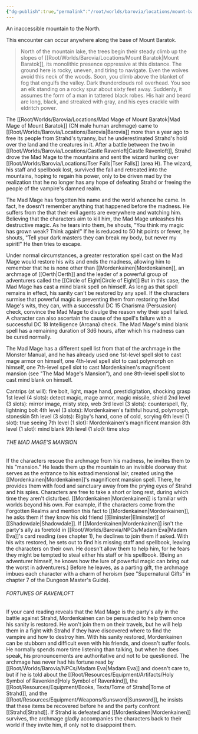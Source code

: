```yaml
---
{"dg-publish":true,"permalink":"/root/worlds/barovia/locations/mount-baratok/"}
---
```


An inaccessible mountain to the North.

This encounter can occur anywhere along the base of Mount Baratok. 

> North of the mountain lake, the trees begin their steady climb up the slopes of [[Root/Worlds/Barovia/Locations/Mount Baratok\|Mount Baratok]], its monolithic presence oppressive at this distance. The ground here is rocky, uneven, and tiring to navigate. Even the wolves avoid this neck of the woods. Soon, you climb above the blanket of fog that engulfs the valley. Dark thunderclouds roll overhead. 
> You see an elk standing on a rocky spur about sixty feet away. Suddenly, it assumes the form of a man in tattered black robes. His hair and beard are long, black, and streaked with gray, and his eyes crackle with eldritch power.

The [[Root/Worlds/Barovia/Locations/Mad Mage of Mount Baratok\|Mad Mage of Mount Baratok]] (CN male human archmage) came to [[Root/Worlds/Barovia/Locations/Barovia\|Barovia]] more than a year ago to free its people from Strahd's tyranny, but he underestimated Strahd's hold over the land and the creatures in it. After a battle between the two in [[Root/Worlds/Barovia/Locations/Castle Ravenloft\|Castle Ravenloft]], Strahd drove the Mad Mage to the mountains and sent the wizard hurling over [[Root/Worlds/Barovia/Locations/Tser Falls\|Tser Falls]] (area H). The wizard, his staff and spellbook lost, survived the fall and retreated into the mountains, hoping to regain his power, only to be driven mad by the realization that he no longer has any hope of defeating Strahd or freeing the people of the vampire's damned realm.

The Mad Mage has forgotten his name and the world whence he came. In fact, he doesn't remember anything that happened before the madness. He suffers from the that their evil agents are everywhere and watching him. Believing that the characters aim to kill him, the Mad Mage unleashes his destructive magic. As he tears into them, he shouts, "You think my magic has grown weak? Think again!" If he is reduced to 50 hit points or fewer, he shouts, "Tell your dark masters they can break my body, but never my spirit!" He then tries to escape.

Under normal circumstances, a greater restoration spell cast on the Mad Mage would restore his wits and ends the madness, allowing him to remember that he is none other than [[Mordenkainen\|Mordenkainen]], an archmage of [[Oerth\|Oerth]] and the leader of a powerful group of adventurers called the [[Circle of Eight\|Circle of Eight]] But in this case, the Mad Mage has cast a mind blank spell on himself. As long as that spell
remains in effect, his sanity can't be restored by any spell. If the characters surmise that powerful magic is preventing them from restoring the Mad Mage's wits, they can, with a successful DC 15 Charisma (Persuasion) check, convince the Mad Mage to divulge the reason why their spell failed. A character can also ascertain the cause of the spell's failure with a successful DC 18 Intelligence (Arcana) check. The Mad Mage's mind blank spell has a remaining duration of 3d6 hours, after which his madness can be cured normally. 

The Mad Mage has a different spell list from that of the archmage in the Monster Manual, and he has already used one 1st-level spell slot to cast mage armor on himself, one 4th-level spell slot to cast polymorph on himself, one 7th-level spell slot to cast Mordenkainen's magnificent mansion (see "The Mad Mage's Mansion"), and one 8th-level spell slot to cast mind blank on himself. 

Cantrips (at will): fire bolt, light, mage hand, prestidigitation, shocking grasp
1st level (4 slots): detect magic, mage armor, magic missile, shield
2nd level (3 slots): mirror image, misty step, web
3rd level (3 slots): counterspell, fly, lightning bolt
4th level (3 slots): Mordenkainen's faithful hound, polymorph, stoneskin
5th level (3 slots): Bigby's hand, cone of cold, scrying 
6th level (1 slot): true seeing
7th level (1 slot): Mordenkainen's magnificent mansion
8th level (1 slot): mind blank
9th level (1 slot): time stop

###### THE MAD MAGE'S MANSION
If the characters rescue the archmage from his madness, he invites them to his "mansion." He leads them up the mountain to an invisible doorway that serves as the entrance to his extradimensional lair, created using the [[Mordenkainen\|Mordenkainen]]'s magnificent mansion spell. There, he provides them with food and sanctuary away from the prying eyes of Strahd and his spies. Characters are free to take a short or long rest, during which time they aren't disturbed. 
[[Mordenkainen\|Mordenkainen]] is familiar with worlds beyond his own. For example, if the characters come from the Forgotten Realms and mention this fact to [[Mordenkainen\|Mordenkainen]], he asks them if they know his old friend [[Elminster\|Elminster]] of [[Shadowdale\|Shadowdale]].
If [[Mordenkainen\|Mordenkainen]] isn't the party's ally as foretold in [[Root/Worlds/Barovia/NPCs/Madam Eva\|Madam Eva]]'s card reading (see chapter 1), he declines to join them if asked. With his wits restored, he sets out to find his missing staff and spellbook, leaving the characters on their own. He doesn't allow them to help him, for he fears they might be tempted to steal either his staff or his spellbook. (Being an adventurer himself, he knows how the lure of powerful magic can bring out the worst in adventurers.) Before he leaves, as a parting gift, the archmage imbues each character with a charm of heroism 
(see "Supernatural Gifts" in chapter 7 of the Dungeon Master's Guide).

###### FORTUNES OF RAVENLOFT
If your card reading reveals that the Mad Mage is the party's ally in the battle against Strahd, Mordenkainen can be persuaded to help them once his sanity is restored. He won't join them on their travels, but he will help them in a fight with Strahd if they have discovered where to find the vampire and how to destroy him. With his sanity restored, Mordenkainen can be stubborn and difficult even with his friends, and doesn't suffer fools. He normally spends more time listening than talking, but when he does speak, his pronouncements are authoritative and not to be questioned. The archmage has never had his fortune read by [[Root/Worlds/Barovia/NPCs/Madam Eva\|Madam Eva]] and doesn't care to, but if he is told about the [[Root/Resources/Equipment/Artifacts/Holy Symbol of Ravenkind\|Holy Symbol of Ravenkind]], the [[Root/Resources/Equipment/Books, Texts/Tome of Strahd\|Tome of Strahd]], and the [[Root/Resources/Equipment/Weapons/Sunsword\|Sunsword]], he insists that these items be recovered before he and the party confront [[Strahd\|Strahd]]. If Strahd is defeated and [[Mordenkainen\|Mordenkainen]] survives, the archmage gladly accompanies the characters back to their world if they
invite him, if only not to disappoint them.